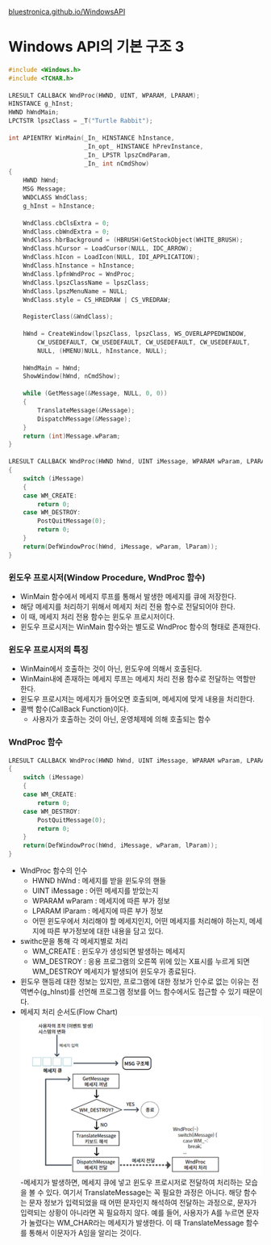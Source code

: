 [bluestronica.github.io/WindowsAPI](https://bluestronica.github.io/WindowsAPI)


# Windows API의 기본 구조 3
```c
#include <Windows.h>
#include <TCHAR.h>

LRESULT CALLBACK WndProc(HWND, UINT, WPARAM, LPARAM);
HINSTANCE g_hInst;
HWND hWndMain;
LPCTSTR lpszClass = _T("Turtle Rabbit");

int APIENTRY WinMain(_In_ HINSTANCE hInstance, 
                     _In_opt_ HINSTANCE hPrevInstance, 
                     _In_ LPSTR lpszCmdParam, 
                     _In_ int nCmdShow)
{
	HWND hWnd;
	MSG Message;
	WNDCLASS WndClass;
	g_hInst = hInstance;
	
	WndClass.cbClsExtra = 0;
	WndClass.cbWndExtra = 0;
	WndClass.hbrBackground = (HBRUSH)GetStockObject(WHITE_BRUSH);
	WndClass.hCursor = LoadCursor(NULL, IDC_ARROW);
	WndClass.hIcon = LoadIcon(NULL, IDI_APPLICATION);
	WndClass.hInstance = hInstance;
	WndClass.lpfnWndProc = WndProc;
	WndClass.lpszClassName = lpszClass;
	WndClass.lpszMenuName = NULL;
	WndClass.style = CS_HREDRAW | CS_VREDRAW;	
	
	RegisterClass(&WndClass);
	
	hWnd = CreateWindow(lpszClass, lpszClass, WS_OVERLAPPEDWINDOW,
		CW_USEDEFAULT, CW_USEDEFAULT, CW_USEDEFAULT, CW_USEDEFAULT,
		NULL, (HMENU)NULL, hInstance, NULL);
	
	hWndMain = hWnd;
	ShowWindow(hWnd, nCmdShow);
	
	while (GetMessage(&Message, NULL, 0, 0))
	{
		TranslateMessage(&Message);
		DispatchMessage(&Message);
	}
	return (int)Message.wParam;
}

LRESULT CALLBACK WndProc(HWND hWnd, UINT iMessage, WPARAM wParam, LPARAM lParam)
{
	switch (iMessage)
	{
	case WM_CREATE:
		return 0;
	case WM_DESTROY:
		PostQuitMessage(0);
		return 0;
	}
	return(DefWindowProc(hWnd, iMessage, wParam, lParam));
}
```

### 윈도우 프로시저(Window Procedure, WndProc 함수)
- WinMain 함수에서 메세지 루프를 통해서 발생한 메세지를 큐에 저장한다. 
- 해당 메세지를 처리하기 위해서 메세지 처리 전용 함수로 전달되어야 한다. 
- 이 때, 메세지 처리 전용 함수는 윈도우 프로시저이다. 
- 윈도우 프로시저는 WinMain 함수와는 별도로 WndProc 함수의 형태로 존재한다.

### 윈도우 프로시저의 특징
- WinMain에서 호출하는 것이 아닌, 윈도우에 의해서 호출된다.
- WinMain내에 존재하는 메세지 루프는 메세지 처리 전용 함수로 전달하는 역할만 한다.
- 윈도우 프로시저는 메세지가 들어오면 호출되며, 메세지에 맞게 내용을 처리한다.
- 콜백 함수(CallBack Function)이다. 
  - 사용자가 호출하는 것이 아닌, 운영체제에 의해 호출되는 함수

### WndProc 함수
```c
LRESULT CALLBACK WndProc(HWND hWnd, UINT iMessage, WPARAM wParam, LPARAM lParam)
{
	switch (iMessage)
	{
	case WM_CREATE:
		return 0;
	case WM_DESTROY:
		PostQuitMessage(0);
		return 0;
	}
	return(DefWindowProc(hWnd, iMessage, wParam, lParam));
}
```
- WndProc 함수의 인수
  - HWND hWnd : 메세지를 받을 윈도우의 핸들
  - UINT iMessage : 어떤 메세지를 받았는지
  - WPARAM wParam : 메세지에 따른 부가 정보
  - LPARAM lParam : 메세지에 따른 부가 정보
  - 어떤 윈도우에서 처리해야 할 메세지인지, 어떤 메세지를 처리해야 하는지, 메세지에 따른 부가정보에 대한 내용을 담고 있다.
- swithc문을 통해 각 메세지별로 처리
  - WM_CREATE : 윈도우가 생성되면 발생하는 메세지
  - WM_DESTROY : 응용 프로그램의 오른쪽 위에 있는 X표시를 누르게 되면 WM_DESTROY 메세지가 발생되어 윈도우가 종료된다. 
- 윈도우 핸등레 대한 정보는 있지만, 프로그램에 대한 정보가 인수로 없는 이유는 전역변수(g_hInst)를 선언해 프로그램 정보를 어느 함수에서도 접근할 수 있기 때문이다.
- 메세지 처리 순서도(Flow Chart)
![img](Img/FlowChart1.png)
-메세지가 발생하면, 메세지 큐에 넣고 윈도우 프로시저로 전달하여 처리하는 모습을 볼 수 있다. 여기서 TranslateMessage는 꼭 필요한 과정은 아니다. 해당 함수는 문자 정보가 입력되었을 때 어떤 문자인지 해석하여 전달하는 과정으로, 문자가 입력되는 상황이 아니라면 꼭 필요하지 않다. 예를 들어, 사용자가 A를 누르면 문자가 눌렸다는 WM_CHAR라는 메세지가 발생한다. 이 때 TranslateMessage 함수를 통해서 이문자가 A임을 알리는 것이다.






















